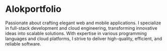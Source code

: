 # Alokportfolio
Passionate about crafting elegant web and mobile applications. I specialize in full-stack development and cloud engineering, transforming innovative ideas into scalable solutions. With expertise in various programming languages and cloud platforms, I strive to deliver high-quality, efficient, and reliable software.
